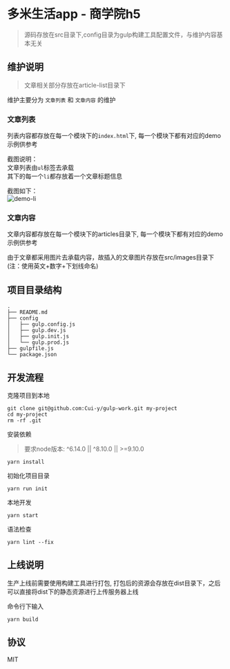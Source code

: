 # 多米生活app - 商学院h5

>源码存放在src目录下,config目录为gulp构建工具配置文件，与维护内容基本无关

## 维护说明

> 文章相关部分存放在article-list目录下  

维护主要分为 `文章列表` 和 `文章内容` 的维护  

### 文章列表

列表内容都存放在每一个模块下的`index.html`下, 每一个模块下都有对应的demo示例供参考  

截图说明：  
文章列表由`ul`标签去承载  
其下的每一个`li`都存放着一个文章标题信息  

截图如下：  
![demo-li](https://ws1.sinaimg.cn/large/006tNc79ly1fzebdsosomj30mw0h2ad0.jpg)

### 文章内容

文章内容都存放在每一个模块下的articles目录下, 每一个模块下都有对应的demo示例供参考  

由于文章都采用图片去承载内容，故插入的文章图片存放在src/images目录下(注：使用英文+数字+下划线命名)  

## 项目目录结构

```shell
.
├── README.md
├── config
│   ├── gulp.config.js
│   ├── gulp.dev.js
│   ├── gulp.init.js
│   └── gulp.prod.js
├── gulpfile.js
└── package.json
```

## 开发流程

克隆项目到本地
```
git clone git@github.com:Cui-y/gulp-work.git my-project
cd my-project
rm -rf .git
```

安装依赖

> 要求node版本:  ^6.14.0  ||  ^8.10.0  ||  >=9.10.0

```
yarn install
```

初始化项目目录
```
yarn run init
```

本地开发
```
yarn start
```

语法检查
```
yarn lint --fix
```

## 上线说明

生产上线前需要使用构建工具进行打包, 打包后的资源会存放在dist目录下，之后可以直接将dist下的静态资源进行上传服务器上线

命令行下输入

```shell
yarn build
```

## 协议
MIT
